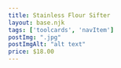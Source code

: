 ```yaml
---
title: Stainless Flour Sifter
layout: base.njk
tags: ['toolcards', 'navItem']
postImg: ".jpg"
postImgAlt: "alt text"
price: $18.00 
---
```

